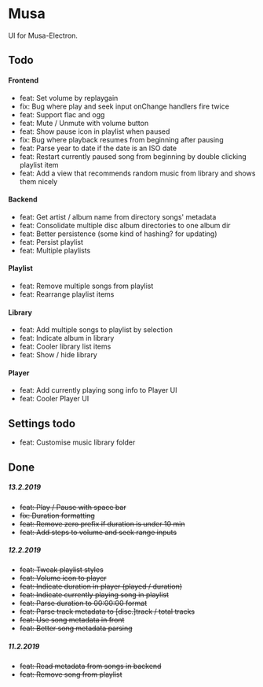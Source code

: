 # Musa

UI for Musa-Electron.

## Todo

#### Frontend

- feat: Set volume by replaygain
- fix: Bug where play and seek input onChange handlers fire twice
- feat: Support flac and ogg
- feat: Mute / Unmute with volume button
- feat: Show pause icon in playlist when paused
- fix: Bug where playback resumes from beginning after pausing
- feat: Parse year to date if the date is an ISO date
- feat: Restart currently paused song from beginning by double clicking playlist item
- feat: Add a view that recommends random music from library and shows them nicely

#### Backend

- feat: Get artist / album name from directory songs' metadata
- feat: Consolidate multiple disc album directories to one album dir
- feat: Better persistence (some kind of hashing? for updating)
- feat: Persist playlist
- feat: Multiple playlists

#### Playlist

- feat: Remove multiple songs from playlist
- feat: Rearrange playlist items

#### Library

- feat: Add multiple songs to playlist by selection
- feat: Indicate album in library
- feat: Cooler library list items
- feat: Show / hide library

#### Player

- feat: Add currently playing song info to Player UI
- feat: Cooler Player UI

## Settings todo

- feat: Customise music library folder

## Done

##### 13.2.2019

- ~~feat: Play / Pause with space bar~~
- ~~fix: Duration formatting~~
- ~~feat: Remove zero prefix if duration is under 10 min~~
- ~~feat: Add steps to volume and seek range inputs~~

##### 12.2.2019

- ~~feat: Tweak playlist styles~~
- ~~feat: Volume icon to player~~
- ~~feat: Indicate duration in player (played / duration)~~
- ~~feat: Indicate currently playing song in playlist~~
- ~~feat: Parse duration to 00:00:00 format~~
- ~~feat: Parse track metadata to [disc.]track / total tracks~~
- ~~feat: Use song metadata in front~~
- ~~feat: Better song metadata parsing~~

##### 11.2.2019

- ~~feat: Read metadata from songs in backend~~
- ~~feat: Remove song from playlist~~
